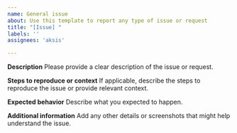 ```yaml
---
name: General issue
about: Use this template to report any type of issue or request
title: "[Issue] "
labels: ''
assignees: 'aksis'

---
```


**Description**
Please provide a clear description of the issue or request.

**Steps to reproduce or context**
If applicable, describe the steps to reproduce the issue or provide relevant context.

**Expected behavior**
Describe what you expected to happen.

**Additional information**
Add any other details or screenshots that might help understand the issue.
